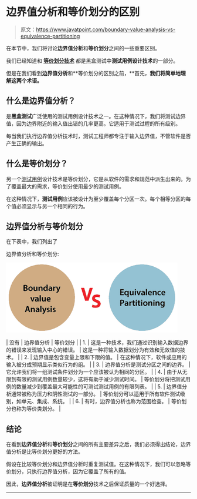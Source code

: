 # 边界值分析和等价划分的区别

> 原文：<https://www.javatpoint.com/boundary-value-analysis-vs-equivalence-partitioning>

在本节中，我们将讨论**边界值分析**和**等价划分**之间的一些重要区别。

我们已经知道和 **[等价划分技术](https://www.javatpoint.com/equivalence-partitioning-technique-in-black-box-testing)** 都是黑盒测试中**测试用例设计技术**的一部分。

但是在我们看到**边界值分析**和**等价划分的区别之前，**首先，**我们将简单地理解这两个术语。**

## 什么是边界值分析？

是**黑盒测试**广泛使用的测试用例设计技术之一。在这种情况下，我们将测试边界值，因为边界附近的输入值出错的几率更高。它适用于测试过程的所有级别。

每当我们执行边界值分析技术时，测试工程师都专注于输入边界值，不管软件是否产生正确的输出。

## 什么是等价划分？

另一个[测试用例](https://www.javatpoint.com/test-case)设计技术是等价划分，它是从软件的需求和规范中派生出来的。为了覆盖最大的需求，等价划分使用最少的测试用例。

在这种情况下，**测试用例**应该被设计为至少覆盖每个分区一次。每个相等分区的每个值必须显示与另一个相同的行为。

## 边界值分析与等价划分

在下表中，我们列出了

边界值分析和等价划分:

![Boundary value analysis vs Equivalence partitioning](img/6cc71fbc4e5b2f77fd7742d440591002.png)

| 没有 | 边界值分析 | 等价划分 |
| 1. | 这是一种技术，我们通过识别输入数据边界的错误来发现输入中心的错误。 | 这是一种将输入数据划分为有效和无效值的技术。 |
| 2. | 边界值是包含变量上限和下限的值。 | 在这种情况下，软件或应用的输入被分成预期显示类似行为的组。 |
| 3. | 边界值分析是测试分区之间的边界。 | 它允许我们将一组测试条件划分为一个应该被认为相同的分区。 |
| 4. | 由于从无限到有限的测试用例数量较少，这将有助于减少测试时间。 | 等价划分将把测试用例的数量减少到覆盖最大可能性的可测试测试用例的有限列表。 |
| 5. | 边界值分析通常被称为压力和阴性测试的一部分。 | 等价划分可以适用于所有软件测试级别，如单元、集成、系统。 |
| 6. | 有时，边界值分析也称为范围检查。 | 等价划分也称为等价类划分。 |

## 结论

在看到**边界值分析**和**等价划分**之间的所有主要差异之后，我们必须得出结论，边界值分析是比等价划分更好的方法。

假设在比较等价划分和边界值分析时重复测试值。在这种情况下，我们可以忽略等价划分，只执行边界值分析，因为它覆盖了所有的值。

因此，**边界值分析**被证明是在**等价划分**技术之后保证质量的一个好选择。

* * *
